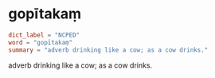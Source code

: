 # gopītakaṃ

``` toml
dict_label = "NCPED"
word = "gopītakaṃ"
summary = "adverb drinking like a cow; as a cow drinks."
```

adverb drinking like a cow; as a cow drinks.

